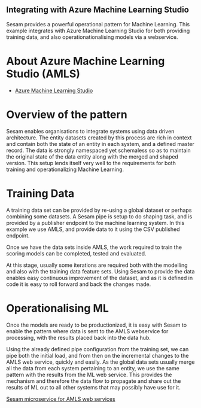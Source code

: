 ## Integrating with Azure Machine Learning Studio

Sesam provides a powerful operational pattern for Machine Learning. This example integrates with Azure Machine Learning Studio for both providing training data, and also operationationalising models via a webservice.

# About Azure Machine Learning Studio (AMLS)
- [Azure Machine Learning Studio](https://studio.azureml.net/?selectAccess=true&o=1#)

# Overview of the pattern
Sesam enables organisations to integrate systems using data driven architecture. The entity datasets created by this process are rich in context and contain both the state of an entity in each system, and a defined master record. The data is strongly namespaced yet schemaless so as to maintain the original state of the data entity along with the merged and shaped version. This setup lends itself very well to the requirements for both training and operationalizing Machine Learning.

# Training Data
A training data set can be provided by re-using a global dataset or perhaps combining some datasets. A Sesam pipe is setup to do shaping task, and is provided by a publisher endpoint to the machine learning system. In this example we use AMLS, and provide data to it using the CSV published endpoint.

Once we have the data sets inside AMLS, the work required to train the scoring models can be completed, tested and evaluated.

At this stage, usually some iterations are required both with the modelling and also with the training data feature sets. Using Sesam to provide the data enables easy continuous improvement of the dataset, and as it is defined in code it is easy to roll forward and back the changes made.

# Operationalising ML
Once the models are ready to be productionized, it is easy with Sesam to enable the pattern where data is sent to the AMLS webservice for processing, with the results placed back into the data hub.

Using the already defined pipe configuration from the training set, we can pipe both the initial load, and from then on the incremental changes to the AMLS web service, quickly and easily. As the global data sets usually merge all the data from each system pertaining to an entity, we use the same pattern with the results from the ML web service. This provides the mechanism and therefore the data flow to propagate and share out the results of ML out to all other systems that may possibly have use for it.

[Sesam microservice for AMLS web services](https://github.com/sesam-community/azure-ml-service)
